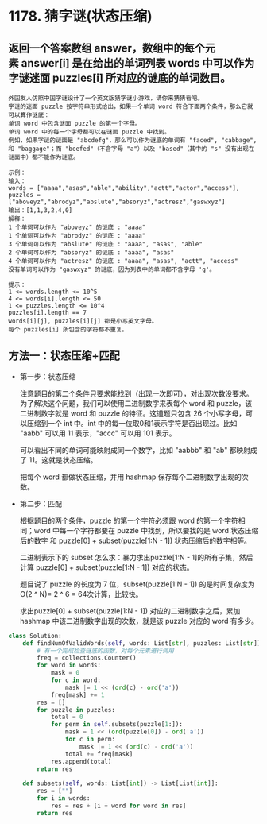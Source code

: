 # 1178. 猜字谜(状态压缩)
## 返回一个答案数组 answer，数组中的每个元素 answer[i] 是在给出的单词列表 words 中可以作为字谜迷面 puzzles[i] 所对应的谜底的单词数目。

    外国友人仿照中国字谜设计了一个英文版猜字谜小游戏，请你来猜猜看吧。
    字谜的迷面 puzzle 按字符串形式给出，如果一个单词 word 符合下面两个条件，那么它就可以算作谜底：
    单词 word 中包含谜面 puzzle 的第一个字母。
    单词 word 中的每一个字母都可以在谜面 puzzle 中找到。
    例如，如果字谜的谜面是 "abcdefg"，那么可以作为谜底的单词有 "faced", "cabbage", 和 "baggage"；而 "beefed"（不含字母 "a"）以及 "based"（其中的 "s" 没有出现在谜面中）都不能作为谜底。

    示例：
    输入：
    words = ["aaaa","asas","able","ability","actt","actor","access"], 
    puzzles = ["aboveyz","abrodyz","abslute","absoryz","actresz","gaswxyz"]
    输出：[1,1,3,2,4,0]
    解释：
    1 个单词可以作为 "aboveyz" 的谜底 : "aaaa" 
    1 个单词可以作为 "abrodyz" 的谜底 : "aaaa"
    3 个单词可以作为 "abslute" 的谜底 : "aaaa", "asas", "able"
    2 个单词可以作为 "absoryz" 的谜底 : "aaaa", "asas"
    4 个单词可以作为 "actresz" 的谜底 : "aaaa", "asas", "actt", "access"
    没有单词可以作为 "gaswxyz" 的谜底，因为列表中的单词都不含字母 'g'。
     
    提示：
    1 <= words.length <= 10^5
    4 <= words[i].length <= 50
    1 <= puzzles.length <= 10^4
    puzzles[i].length == 7
    words[i][j], puzzles[i][j] 都是小写英文字母。
    每个 puzzles[i] 所包含的字符都不重复。


## 方法一：状态压缩+匹配
* 第一步：状态压缩

    注意题目的第二个条件只要求能找到（出现一次即可），对出现次数没要求。为了解决这个问题，我们可以使用二进制数字来表每个 word 和 puzzle，该二进制数字就是 word 和 puzzle 的特征。这道题只包含 26 个小写字母，可以压缩到一个 int 中。int 中的每一位取0和1表示字符是否出现过。比如 "aabb" 可以用 11 表示，"accc" 可以用 101 表示。

    可以看出不同的单词可能映射成同一个数字，比如 "aabbb" 和 "ab" 都映射成了 11。这就是状态压缩。

    把每个 word 都做状态压缩，并用 hashmap 保存每个二进制数字出现的次数。

* 第二步：匹配

    根据题目的两个条件，puzzle 的第一个字符必须跟 word 的第一个字符相同；word 中每一个字符都要在 puzzle 中找到，所以要找的是 word 状态压缩后的数字 和 puzzle[0] + subset(puzzle[1:N - 1]) 状态压缩后的数字相等。

    二进制表示下的 subset 怎么求：暴力求出puzzle[1:N - 1]的所有子集，然后计算 puzzle[0] + subset(puzzle[1:N - 1]) 对应的状态。

    题目说了 puzzle 的长度为 7 位，subset(puzzle[1:N - 1]) 的是时间复杂度为 O(2 ^ N)= 2 ^ 6 = 64次计算，比较快。

    求出puzzle[0] + subset(puzzle[1:N - 1]) 对应的二进制数字之后，累加 hashmap 中该二进制数字出现的次数，就是该 puzzle 对应的 word 有多少。

```python
class Solution:
    def findNumOfValidWords(self, words: List[str], puzzles: List[str]) -> List[int]:
        # 有一个完成检查谜底的函数，对每个元素进行调用
        freq = collections.Counter()
        for word in words:
            mask = 0
            for c in word:
                mask |= 1 << (ord(c) - ord('a'))
            freq[mask] += 1
        res = []
        for puzzle in puzzles:
            total = 0
            for perm in self.subsets(puzzle[1:]):
                mask = 1 << (ord(puzzle[0]) - ord('a'))
                for c in perm:
                    mask |= 1 << (ord(c) - ord('a'))
                total += freq[mask]
            res.append(total)
        return res
    
    def subsets(self, words: List[int]) -> List[List[int]]:
        res = [""]
        for i in words:
            res = res + [i + word for word in res]
        return res

```